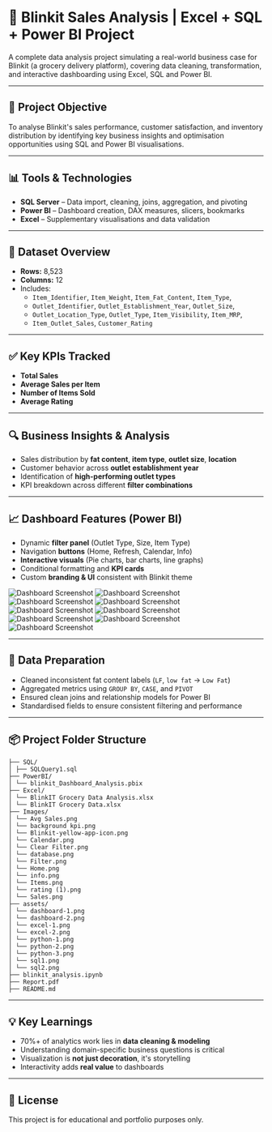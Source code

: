 # 🛒 Blinkit Sales Analysis | Excel + SQL + Power BI Project

A complete data analysis project simulating a real-world business case for Blinkit (a grocery delivery platform), covering data cleaning, transformation, and interactive dashboarding using Excel, SQL and Power BI.

---

## 📌 Project Objective

To analyse Blinkit's sales performance, customer satisfaction, and inventory distribution by identifying key business insights and optimisation opportunities using SQL and Power BI visualisations.

---

## 📊 Tools & Technologies

- **SQL Server** – Data import, cleaning, joins, aggregation, and pivoting
- **Power BI** – Dashboard creation, DAX measures, slicers, bookmarks
- **Excel** – Supplementary visualisations and data validation

---

## 📁 Dataset Overview

- **Rows:** 8,523  
- **Columns:** 12  
- Includes:  
  - `Item_Identifier`, `Item_Weight`, `Item_Fat_Content`, `Item_Type`,  
  - `Outlet_Identifier`, `Outlet_Establishment_Year`, `Outlet_Size`,  
  - `Outlet_Location_Type`, `Outlet_Type`, `Item_Visibility`, `Item_MRP`,  
  - `Item_Outlet_Sales`, `Customer_Rating`

---

## ✅ Key KPIs Tracked

- **Total Sales**  
- **Average Sales per Item**  
- **Number of Items Sold**  
- **Average Rating**

---

## 🔍 Business Insights & Analysis

- Sales distribution by **fat content**, **item type**, **outlet size**, **location**
- Customer behavior across **outlet establishment year**
- Identification of **high-performing outlet types**
- KPI breakdown across different **filter combinations**

---

## 📈 Dashboard Features (Power BI)

- Dynamic **filter panel** (Outlet Type, Size, Item Type)
- Navigation **buttons** (Home, Refresh, Calendar, Info)
- **Interactive visuals** (Pie charts, bar charts, line graphs)
- Conditional formatting and **KPI cards**
- Custom **branding & UI** consistent with Blinkit theme

![Dashboard Screenshot](assets/dashboard-1.png) <!-- Replace with actual path -->
![Dashboard Screenshot](assets/dashboard-2.png)
![Dashboard Screenshot](assets/excel-1.png)
![Dashboard Screenshot](assets/excel-2.png)
![Dashboard Screenshot](assets/python-1.png)
![Dashboard Screenshot](assets/python-2.png)
![Dashboard Screenshot](assets/python-3.png)
![Dashboard Screenshot](assets/sql-1.png)
![Dashboard Screenshot](assets/sql-2.png)

---

## 🧹 Data Preparation

- Cleaned inconsistent fat content labels (`LF`, `low fat` → `Low Fat`)
- Aggregated metrics using `GROUP BY`, `CASE`, and `PIVOT`
- Ensured clean joins and relationship models for Power BI
- Standardised fields to ensure consistent filtering and performance

---

## 📦 Project Folder Structure

```
├── SQL/
│ ├── SQLQuery1.sql
├── PowerBI/
│ └── blinkit_Dashboard_Analysis.pbix
├── Excel/
│ └── BlinkIT Grocery Data Analysis.xlsx
│ └── BlinkIT Grocery Data.xlsx
├── Images/
│ └── Avg Sales.png
│ └── background kpi.png
│ └── Blinkit-yellow-app-icon.png
│ └── Calendar.png
│ └── Clear Filter.png
│ └── database.png
│ └── Filter.png
│ └── Home.png
│ └── info.png
│ └── Items.png
│ └── rating (1).png
│ └── Sales.png
├── assets/
│ └── dashboard-1.png
│ └── dashboard-2.png
│ └── excel-1.png
│ └── excel-2.png
│ └── python-1.png
│ └── python-2.png
│ └── python-3.png
│ └── sql1.png
│ └── sql2.png
├── blinkit_analysis.ipynb
├── Report.pdf
├── README.md
```


---

## 💡 Key Learnings

- 70%+ of analytics work lies in **data cleaning & modeling**
- Understanding domain-specific business questions is critical
- Visualization is **not just decoration**, it's storytelling
- Interactivity adds **real value** to dashboards


---

## 📌 License

This project is for educational and portfolio purposes only.

